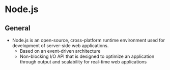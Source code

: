 # Node.js

## General

- Node.js is an open-source, cross-platform runtime environment used for development of server-side web applications.
  - Based on an event-driven architecture
  - Non-blocking I/O API that is designed to optimize an application through output and scalability for real-time web applications
